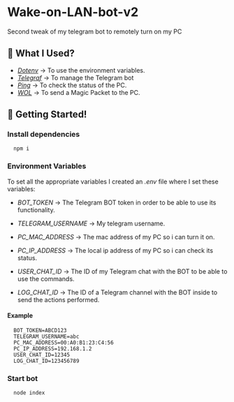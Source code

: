 
# Wake-on-LAN-bot-v2

Second tweak of my telegram bot to remotely turn on my PC

## 🔎 What I Used?

-   [_Dotenv_](https://github.com/motdotla/dotenv) &rarr; To use the environment variables.
-   [_Telegraf_](https://github.com/telegraf/telegraf) &rarr; To manage the Telegram bot
-   [_Ping_](https://github.com/danielzzz/node-ping) &rarr; To check the status of the PC.
-   [_WOL_](https://github.com/song940/wake-on-lan) &rarr; To send a Magic Packet to the PC.

## 🚀 Getting Started!

### Install dependencies

```shell
  npm i
```

### Environment Variables

To set all the appropriate variables I created an _.env_ file where I set these variables:

-   _BOT_TOKEN_ &rarr; The Telegram BOT token in order to be able to use its functionality.

-   _TELEGRAM_USERNAME_ &rarr; My telegram username.

-   _PC_MAC_ADDRESS_ &rarr; The mac address of my PC so i can turn it on.

-   _PC_IP_ADDRESS_ &rarr; The local ip address of my PC so i can check its status.

-   _USER_CHAT_ID_ &rarr; The ID of my Telegram chat with the BOT to be able to use the commands.

-   _LOG_CHAT_ID_ &rarr; The ID of a Telegram channel with the BOT inside to send the actions performed.

#### Example

```shell
  BOT_TOKEN=ABCD123
  TELEGRAM_USERNAME=abc
  PC_MAC_ADDRESS=00:A0:B1:23:C4:56
  PC_IP_ADDRESS=192.168.1.2
  USER_CHAT_ID=12345
  LOG_CHAT_ID=123456789
```

### Start bot

```shell
  node index
```

